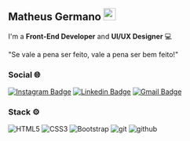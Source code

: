 ## Matheus Germano <img src="https://github.com/souvikguria98/souvikguria98/blob/master/Hi.gif" width="25">

I'm a **Front-End Developer** and **UI/UX Designer** 💻

"Se vale a pena ser feito, vale a pena ser bem feito!"

### Social 🌐

[![Instagram Badge](https://img.shields.io/badge/_grrmano-6633cc?style=flat-square&logo=Instagram&logoColor=white&link=https://www.instagram.com/_grrmano/)](https://www.instagram.com/_grrmano/) 
[![Linkedin Badge](https://img.shields.io/badge/-Matheus%20Germano-6633cc?style=flat-square&logo=Linkedin&logoColor=white&link=https://www.linkedin.com/in/mgermanodev/)](https://www.linkedin.com/in/mgermanodev/) 
[![Gmail Badge](https://img.shields.io/badge/-dev.mgermano@gmail.com-6633cc?style=flat-square&logo=Gmail&logoColor=white&link=mailto:dev.mgermano@gmail.com)](mailto:dev.mgermano@gmail.com)

### Stack ⚙

![HTML5](https://img.shields.io/badge/html%205-6633cc?style=flat-square&logo=html5&logoColor=white)
![CSS3](https://img.shields.io/badge/css%203-6633cc?style=flat-square&logo=css3&logoColor=white)
![Bootstrap](https://img.shields.io/badge/-bootstrap-6633cc?style=flat-square&logo=bootstrap&logoColor=white)
![git](https://img.shields.io/badge/-git-6633cc?style=flat-square&logo=git&logoColor=white)
![github](https://img.shields.io/badge/-github-6633cc?style=flat-square&logo=github&logoColor=white)
